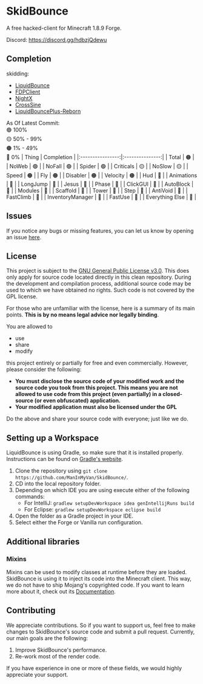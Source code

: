 # SkidBounce
A free hacked-client for Minecraft 1.8.9 Forge.

Discord: https://discord.gg/hdbzjQdewu

## Completion

skidding:
* [LiquidBounce](https://github.com/CCBlueX/LiquidBounce/tree/legacy)
* [FDPClient](https://github.com/SkidderMC/FDPClient)
* [NightX](https://github.com/Aspw-w/NightX-Client)
* [CrossSine](https://github.com/shxp3/CrossSine)
* [LiquidBouncePlus-Reborn](https://github.com/liquidbounceplusreborn/LiquidbouncePlus-Reborn)

As Of Latest Commit:\
:green_circle: 100%\
:yellow_circle: 50% - 99%\
:orange_circle: 1% - 49%\
:red_circle: 0%
|      Thing       |   Completion    |
|:----------------:|:---------------:|
|      Total       | :orange_circle: |
|      NoWeb       | :green_circle:  |
|      NoFall      | :green_circle:  |
|      Spider      | :green_circle:  |
|    Criticals     | :yellow_circle: |
|      NoSlow      | :yellow_circle: |
|      Speed       | :orange_circle: |
|       Fly        | :orange_circle: |
|     Disabler     | :orange_circle: |
|     Velocity     | :orange_circle: |
|       Hud        |  :red_circle:   |
|    Animations    |  :red_circle:   |
|     LongJump     |  :red_circle:   |
|      Jesus       |  :red_circle:   |
|      Phase       |  :red_circle:   |
|     ClickGUI     |  :red_circle:   |
|    AutoBlock     |  :red_circle:   |
|     Modules      |  :red_circle:   |
|     Scaffold     |  :red_circle:   |
|      Tower       |  :red_circle:   |
|       Step       |  :red_circle:   |
|     AntiVoid     |  :red_circle:   |
|    FastClimb     |  :red_circle:   |
| InventoryManager |  :red_circle:   |
|     FastUse      |  :red_circle:   |
| Everything Else  |  :red_circle:   |

## Issues
If you notice any bugs or missing features, you can let us know by opening an issue [here](https://github.com/ManInMyVan/SkidBounce/issues).

## License
This project is subject to the [GNU General Public License v3.0](LICENSE). This does only apply for source code located directly in this clean repository. During the development and compilation process, additional source code may be used to which we have obtained no rights. Such code is not covered by the GPL license.

For those who are unfamiliar with the license, here is a summary of its main points. **This is by no means legal advice nor legally binding**.

You are allowed to
- use
- share
- modify

this project entirely or partially for free and even commercially. However, please consider the following:

- **You must disclose the source code of your modified work and the source code you took from this project. This means you are not allowed to use code from this project (even partially) in a closed-source (or even obfuscated) application.**
- **Your modified application must also be licensed under the GPL** 

Do the above and share your source code with everyone; just like we do.

## Setting up a Workspace
LiquidBounce is using Gradle, so make sure that it is installed properly. Instructions can be found on [Gradle's website](https://gradle.org/install/).
1. Clone the repository using `git clone https://github.com/ManInMyVan/SkidBounce/`. 
2. CD into the local repository folder.
3. Depending on which IDE you are using execute either of the following commands:
    - For IntelliJ: `gradlew setupDevWorkspace idea genIntellijRuns build`
    - For Eclipse: `gradlew setupDevWorkspace eclipse build`
4. Open the folder as a Gradle project in your IDE.
5. Select either the Forge or Vanilla run configuration.

## Additional libraries
### Mixins
Mixins can be used to modify classes at runtime before they are loaded. SkidBounce is using it to inject its code into the Minecraft client. This way, we do not have to ship Mojang's copyrighted code. If you want to learn more about it, check out its [Documentation](https://docs.spongepowered.org/5.1.0/en/plugin/internals/mixins.html).

## Contributing

We appreciate contributions. So if you want to support us, feel free to make changes to SkidBounce's source code and submit a pull request. Currently, our main goals are the following:
1. Improve SkidBounce's performance.
2. Re-work most of the render code.

If you have experience in one or more of these fields, we would highly appreciate your support.
